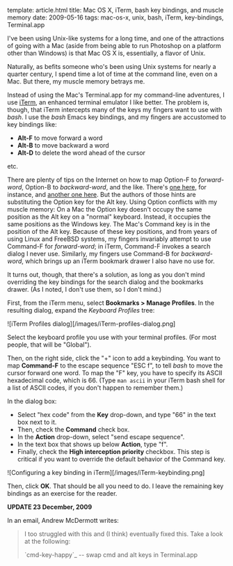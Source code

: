 template: article.html
title: Mac OS X, iTerm, bash key bindings, and muscle memory
date: 2009-05-16
tags: mac-os-x, unix, bash, iTerm, key-bindings, Terminal.app

I've been using Unix-like systems for a long time, and one of the
attractions of going with a Mac (aside from being able to run
Photoshop on a platform other than Windows) is that Mac OS X is,
essentially, a flavor of Unix.

Naturally, as befits someone who's been using Unix systems for
nearly a quarter century, I spend time a lot of time at the command
line, even on a Mac. But there, my muscle memory betrays me.

Instead of using the Mac's Terminal.app for my command-line adventures, I
use [iTerm][], an enhanced terminal emulator I like better. The problem is,
though, that iTerm intercepts many of the keys my fingers want to use with
*bash*. I use the *bash* Emacs key bindings, and my fingers are accustomed
to key bindings like:

- **Alt-F** to move forward a word
- **Alt-B** to move backward a word
- **Alt-D** to delete the word ahead of the cursor

etc.

There are plenty of tips on the Internet on how to map Option-F to
*forward-word*, Option-B to *backward-word*, and the like. There's
[one here][], for instance, and [another one here][]. But the authors of
those hints are substituting the Option key for the Alt key. Using Option
conflicts with my muscle memory: On a Mac the Option key doesn't occupy the
same position as the Alt key on a "normal" keyboard. Instead, it occupies
the same positions as the Windows key. The Mac's Command key is in the
position of the Alt key. Because of these key positions, and from years of
using Linux and FreeBSD systems, my fingers invariably attempt to use
Command-F for *forward-word*; in iTerm, Command-F invokes a search dialog I
never use. Similarly, my fingers use Command-B for *backward-word*, which
brings up an iTerm bookmark drawer I also have no use for.

It turns out, though, that there's a solution, as long as you don't mind
overriding the key bindings for the search dialog and the bookmarks drawer.
(As I noted, I don't use them, so I don't mind.)

First, from the iTerm menu, select
**Bookmarks > Manage Profiles**. In the resulting dialog, expand
the *Keyboard Profiles* tree:

![iTerm Profiles dialog][/images/iTerm-profiles-dialog.png]

Select the keyboard profile you use with your terminal profiles.
(For most people, that will be "Global").

Then, on the right side, click the "+" icon to add a keybinding.
You want to map **Command-F** to the escape sequence "ESC f", to
tell *bash* to move the cursor forward one word. To map the "F"
key, you have to specify its ASCII hexadecimal code, which is 66.
(Type `man ascii` in your iTerm bash shell for a list of ASCII
codes, if you don't happen to remember them.)

In the dialog box:

-   Select "hex code" from the **Key** drop-down, and type "66" in
    the text box next to it.
-   Then, check the **Command** check box.
-   In the **Action** drop-down, select "send escape sequence".
-   In the text box that shows up below **Action**, type "f".
-   Finally, check the **High interception priority** checkbox.
    This step is critical if you want to override the default behavior
    of the Command key.

![Configuring a key binding in iTerm][/images/iTerm-keybinding.png]

Then, click **OK**. That should be all you need to do. I leave the
remaining key bindings as an exercise for the reader.

**UPDATE 23 December, 2009**

In an email, Andrew McDermott writes:

> I too struggled with this and (I think) eventually fixed this. Take
> a look at the following:
> 
> \`cmd-key-happy\`\_ -- swap cmd and alt keys in Terminal.app

[iTerm]: http://iterm.sourceforge.net/
[one here]: http://ninjamonkeys.co.za/forum/index.php?topic=598
[another one here]: http://splatteredbits.com/tips/move-from-word-to-word-in-iterm
[iTerm Profiles dialog]: /static/iTerm-profiles-dialog.png "iTerm Profiles dialog"
[Configuring a key binding in iTerm]: /static/iTerm-keybinding.png "Configuring a key binding in iTerm"
